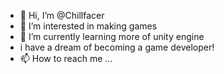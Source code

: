 - 👋 Hi, I’m @Chillfacer
- 👀 I’m interested in making games
- 🌱 I’m currently learning more of unity engine
- i have a dream of becoming a game developer!
- 📫 How to reach me ...

<!---
Chillfacer/Chillfacer is a ✨ special ✨ repository because its `README.md` (this file) appears on your GitHub profile.
You can click the Preview link to take a look at your changes.
--->
